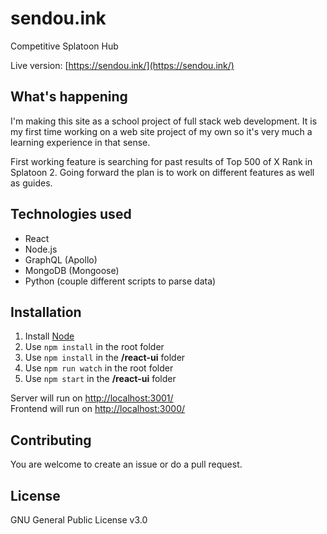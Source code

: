 # sendou.ink

Competitive Splatoon Hub

Live version: [https://sendou.ink/](https://sendou.ink/)

## What's happening

I'm making this site as a school project of full stack web development. It is my first time working on a web site project of my own so it's very much a learning experience in that sense.

First working feature is searching for past results of Top 500 of X Rank in Splatoon 2. Going forward the plan is to work on different features as well as guides.

## Technologies used

* React
* Node.js
* GraphQL (Apollo)
* MongoDB (Mongoose)
* Python (couple different scripts to parse data)

## Installation

1) Install [Node](https://nodejs.org/en/)
2) Use `npm install` in the root folder
3) Use `npm install` in the **/react-ui** folder
4) Use `npm run watch` in the root folder
5) Use `npm start` in the **/react-ui** folder

Server will run on [http://localhost:3001/](http://localhost:3001/)  
Frontend will run on [http://localhost:3000/](http://localhost:3000/)

## Contributing
You are welcome to create an issue or do a pull request.

## License
GNU General Public License v3.0